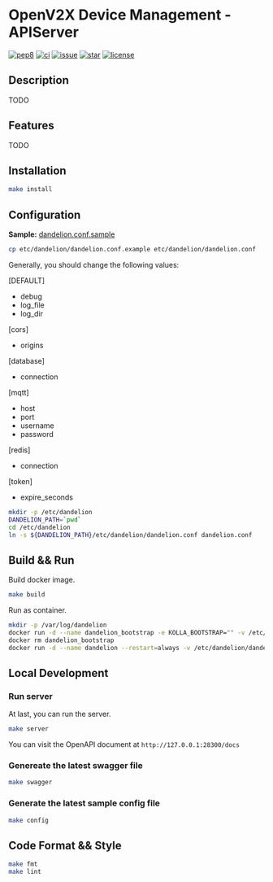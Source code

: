 # OpenV2X Device Management - APIServer

[![pep8](https://github.com/open-v2x/dandelion/actions/workflows/tox-pep8.yml/badge.svg?event=push)](https://github.com/open-v2x/dandelion/actions/workflows/tox-pep8.yml)
[![ci](https://github.com/open-v2x/dandelion/actions/workflows/ci.yml/badge.svg?event=push)](https://github.com/open-v2x/dandelion/actions/workflows/ci.yml)
[![issue](https://img.shields.io/github/issues/open-v2x/dandelion)](https://github.com/open-v2x/dandelion/issues)
[![star](https://img.shields.io/github/stars/open-v2x/dandelion)](#)
[![license](https://img.shields.io/github/license/open-v2x/dandelion)](LICENSE)

## Description

TODO

## Features

TODO

## Installation

```bash
make install
```

## Configuration

**Sample:** [dandelion.conf.sample](./etc/dandelion/dandelion.conf.sample)

```bash
cp etc/dandelion/dandelion.conf.example etc/dandelion/dandelion.conf
```

Generally, you should change the following values:

[DEFAULT]
- debug
- log_file
- log_dir

[cors]
- origins

[database]
- connection

[mqtt]
- host
- port
- username
- password

[redis]
- connection

[token]
- expire_seconds

```bash
mkdir -p /etc/dandelion
DANDELION_PATH=`pwd`
cd /etc/dandelion
ln -s ${DANDELION_PATH}/etc/dandelion/dandelion.conf dandelion.conf
```

## Build && Run

Build docker image.

```bash
make build
```

Run as container.

```bash
mkdir -p /var/log/dandelion
docker run -d --name dandelion_bootstrap -e KOLLA_BOOTSTRAP="" -v /etc/dandelion/dandelion.conf:/etc/dandelion/dandelion.conf --net=host dandelion:latest
docker rm dandelion_bootstrap
docker run -d --name dandelion --restart=always -v /etc/dandelion/dandelion.conf:/etc/dandelion/dandelion.conf -v /var/log/dandelion:/var/log/dandelion --net=host dandelion:latest
```

## Local Development

### Run server

At last, you can run the server.

```bash
make server
```

You can visit the OpenAPI document at `http://127.0.0.1:28300/docs`

### Genereate the latest swagger file

```bash
make swagger
```

### Generate the latest sample config file

```bash
make config
```

## Code Format && Style

```bash
make fmt
make lint
```
